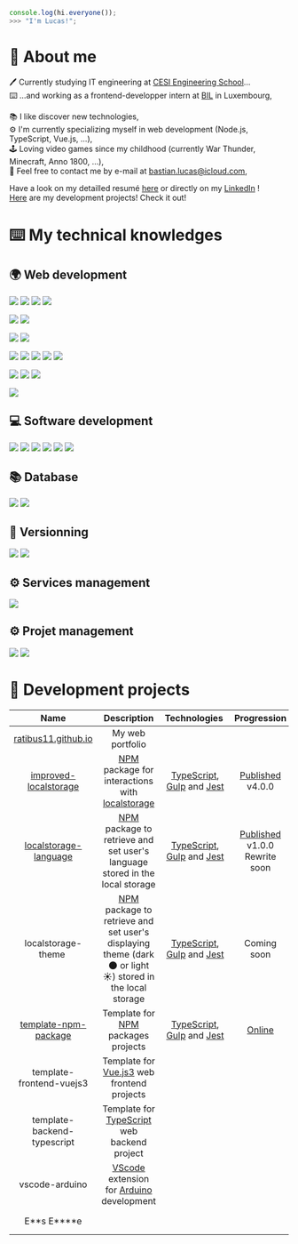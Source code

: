 ```js
console.log(hi.everyone());
>>> "I'm Lucas!";
```

# :man: About me

:pen: Currently studying IT engineering at [CESI Engineering School](https://cesi.fr)...\
:keyboard: ...and working as a frontend-developper intern at [BIL](https://bil.com) in Luxembourg,

:books: I like discover new technologies,\
:gear: I'm currently specializing myself in web development (Node.js, TypeScript, Vue.js, ...),\
:joystick: Loving video games since my childhood (currently War Thunder, Minecraft, Anno 1800, ...),\
:email: Feel free to contact me by e-mail at [bastian.lucas@icloud.com](mailto:Lucas%20Bastian<bastian.lucas@icloud.com>),

Have a look on my detailled resumé [here](RESUME) or directly on my [LinkedIn](https://linkedin.com/in/lucas-bastian) !\
[Here](#hammer-development-projects) are my development projects! Check it out!

# :keyboard: My technical knowledges

## :earth_africa: Web development

![](https://img.shields.io/badge/HTML5-D96A3A?style=for-the-badge)
![](https://img.shields.io/badge/CSS3-3465E1?style=for-the-badge)
![](https://img.shields.io/badge/JavaScript-ECD74E?style=for-the-badge)
![](https://img.shields.io/badge/PHP-7378A9?style=for-the-badge)

![](https://img.shields.io/badge/SCSS-BA6A92?style=for-the-badge)
![](https://img.shields.io/badge/TypeScript-4074BA?style=for-the-badge)

![](https://img.shields.io/badge/Node.js-62964C?style=for-the-badge)
![](https://img.shields.io/badge/Webpack-99CDF3?style=for-the-badge)

![](https://img.shields.io/badge/Vue.js-61AF83?style=for-the-badge)
![](https://img.shields.io/badge/Laravel-E4412F?style=for-the-badge)
![](https://img.shields.io/badge/Bootstrap-612BE4?style=for-the-badge)
![](https://img.shields.io/badge/React-7FD7F7?style=for-the-badge)
![](https://img.shields.io/badge/Spring-7DB050?style=for-the-badge)

![](https://img.shields.io/badge/Jest-AD292C?style=for-the-badge)
![](https://img.shields.io/badge/Mocha-87684D?style=for-the-badge)
![](https://img.shields.io/badge/Chai.js-972014?style=for-the-badge)

![](https://img.shields.io/badge/Gulp-D3544F?style=for-the-badge)

## :computer: Software development

![](https://img.shields.io/badge/Python-F0D062?style=for-the-badge)
![](https://img.shields.io/badge/C%23-3F8B2A?style=for-the-badge)
![](https://img.shields.io/badge/.NET-4A36CC?style=for-the-badge)
![](https://img.shields.io/badge/Arduino-3F9095?style=for-the-badge)
![](https://img.shields.io/badge/C++-17427A?style=for-the-badge)
![](https://img.shields.io/badge/Java-D94740?style=for-the-badge)

## :books: Database

![](https://img.shields.io/badge/MySql-255D82?style=for-the-badge)
![](https://img.shields.io/badge/MongoDB-6BAD4F?style=for-the-badge)

## :memo: Versionning

![](https://img.shields.io/badge/Github-1C1F23?style=for-the-badge)
![](https://img.shields.io/badge/Gitlab-E8A044?style=for-the-badge)

## :gear: Services management

![](https://img.shields.io/badge/Docker-3B7AA6?style=for-the-badge)

## :gear: Projet management

![](https://img.shields.io/badge/Confluence-2369F5?style=for-the-badge)
![](https://img.shields.io/badge/Jira-4085F7?style=for-the-badge)

# :hammer: Development projects

|                                    Name                                     |                                                                 Description                                                                  |                                              Technologies                                                |                                     Progression                                      |                           License                            |
| :-------------------------------------------------------------------------: | :------------------------------------------------------------------------------------------------------------------------------------------: | :------------------------------------------------------------------------------------------------------: | :----------------------------------------------------------------------------------: | :----------------------------------------------------------: |
|             [ratibus11.github.io](https://ratibus11.github.io)              |                                                               My web portfolio                                                               |                                                                                                          |                                                                                      |                                                              |
| [improved-localstorage](https://github.com/Ratibus11/improved-localstorage) |  [NPM](https://npmjs.com/) package for interactions with [localstorage](https://developer.mozilla.org/fr/docs/Web/API/Window/localStorage)   | [TypeScript](https://typescriptlang.org/), [Gulp](https://gulpjs.com/) and [Jest](https://jestjs.io/fr/) |         [Published](https://npmjs.com/package/improved-localstorage) v4.0.0          |       [MIT](https://choosealicense.com/licenses/mit/)        |
| [localstorage-language](https://github.com/Ratibus11/localstorage-language) |                      [NPM](https://npmjs.com/) package to retrieve and set user's language stored in the local storage                       | [TypeScript](https://typescriptlang.org/), [Gulp](https://gulpjs.com/) and [Jest](https://jestjs.io/fr/) | [Published](https://npmjs.com/package/localstorage-language) v1.0.0 <br>Rewrite soon |       [MIT](https://choosealicense.com/licenses/mit/)        |
|                             localstorage-theme                              | [NPM](https://npmjs.com/) package to retrieve and set user's displaying theme (dark :new_moon: or light :sunny:) stored in the local storage | [TypeScript](https://typescriptlang.org/), [Gulp](https://gulpjs.com/) and [Jest](https://jestjs.io/fr/) |                                     Coming soon                                      |                                                              |
|  [template-npm-package](https://github.com/Ratibus11/template-npm-package)  |                                           Template for [NPM](https://npmjs.com/) packages projects                                           | [TypeScript](https://typescriptlang.org/), [Gulp](https://gulpjs.com/) and [Jest](https://jestjs.io/fr/) |             [Online](https://github.com/Ratibus11/template-npm-package)              | [Unlicensed](https://choosealicense.com/licenses/unlicense/) |
|                          template-frontend-vuejs3                           |                                       Template for [Vue.js3](https://vuejs.org/) web frontend projects                                       |                                                                                                          |                                                                                      |                                                              |
|                         template-backend-typescript                         |                                  Template for [TypeScript](https://typescriptlang.org/) web backend project                                  |                                                                                                          |                                                                                      |                                                              |
|                               vscode-arduino                                |                      [VScode](https://code.visualstudio.com/) extension for [Arduino](https://arduino.cc/) development                       |                                                                                                          |                                                                                      |                                                              |
|                                E**s E\*\***e                                |                                                                                                                                              |                                                                                                          |                                                                                      |                     All rights reserved                      |
